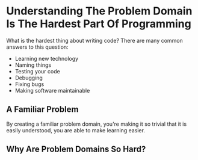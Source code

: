 # Understanding The Problem Domain Is The Hardest Part Of Programming

What is the hardest thing about writing code? There are many common answers to this question: 

- Learning new technology
- Naming things
- Testing your code
- Debugging
- Fixing bugs 
- Making software maintainable

## A Familiar Problem

By creating a familiar problem domain, you're making it so trivial that it is easily understood, you are able to make learning easier. 

## Why Are Problem Domains So Hard? 
